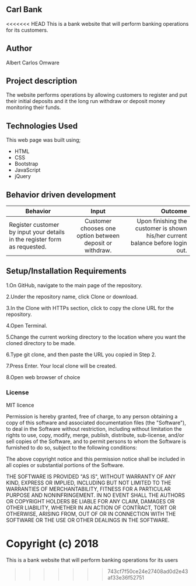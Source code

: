 ## Carl  Bank
<<<<<<< HEAD
This is a bank website that will perform banking operations for its customers.

## Author
Albert Carlos Omware

## Project description
The website performs operations by allowing customers to register and put their initial deposits and it the long run withdraw or deposit money monitoring their funds.

## Technologies Used

This web page was built using;

* HTML
* CSS
* Bootstrap
* JavaScript
* jQuery

## Behavior driven development

| Behavior        | Input           | Outcome  |
| ------------- |:-------------:| -----:|
| Register customer by input your details in the register form as requested.  | Customer chooses one option between deposit or withdraw. | Upon finishing the customer is shown his/her current balance before login out. |

## Setup/Installation Requirements

1.On GitHub, navigate to the main page of the repository.

2.Under the repository name, click Clone or download.

3.In the Clone with HTTPs section, click  to copy the clone URL for the repository.

4.Open Terminal.

5.Change the current working directory to the location where you want the cloned directory to be made.

6.Type git clone, and then paste the URL you copied in Step 2.

7.Press Enter. Your local clone will be created.

8.Open web browser of choice

### License

MIT licence

Permission is hereby granted, free of charge, to any person obtaining a copy of this software and associated documentation files (the "Software"), to deal in the Software without restriction, including without limitation the rights to use, copy, modify, merge, publish, distribute, sub-license, and/or sell copies of the Software, and to permit persons to whom the Software is furnished to do so, subject to the following conditions:

The above copyright notice and this permission notice shall be included in all copies or substantial portions of the Software.

THE SOFTWARE IS PROVIDED "AS IS", WITHOUT WARRANTY OF ANY KIND, EXPRESS OR IMPLIED, INCLUDING BUT NOT LIMITED TO THE WARRANTIES OF MERCHANTABILITY, FITNESS FOR A PARTICULAR PURPOSE AND NONINFRINGEMENT. IN NO EVENT SHALL THE AUTHORS OR COPYRIGHT HOLDERS BE LIABLE FOR ANY CLAIM, DAMAGES OR OTHER LIABILITY, WHETHER IN AN ACTION OF CONTRACT, TORT OR OTHERWISE, ARISING FROM, OUT OF OR IN CONNECTION WITH THE SOFTWARE OR THE USE OR OTHER DEALINGS IN THE SOFTWARE.

Copyright (c) 2018
=======
This is a bank website that will perform banking operations for its users
>>>>>>> 743cf7f50ce24e27408ad0d2e43af33e36f52751
